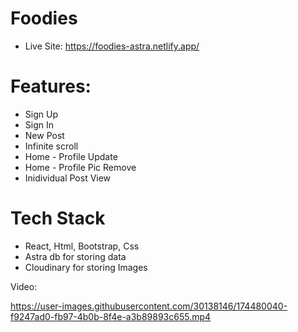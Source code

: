 # Foodies

- Live Site: https://foodies-astra.netlify.app/

# Features:

- Sign Up
- Sign In
- New Post
- Infinite scroll
- Home - Profile Update
- Home - Profile Pic Remove
- Inidividual Post View

# Tech Stack

- React, Html, Bootstrap, Css
- Astra db for storing data
- Cloudinary for storing Images

Video:

https://user-images.githubusercontent.com/30138146/174480040-f9247ad0-fb97-4b0b-8f4e-a3b89893c655.mp4
<!-- https://user-images.githubusercontent.com/30138146/169572992-687f8576-41f3-48d5-9235-a85234a6df57.mp4
 -->
 






